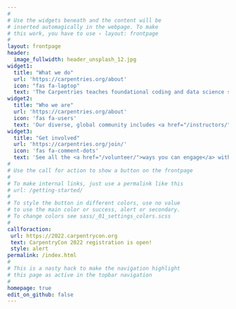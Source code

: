 ```yaml
---
#
# Use the widgets beneath and the content will be
# inserted automagically in the webpage. To make
# this work, you have to use › layout: frontpage
#
layout: frontpage
header:
  image_fullwidth: header_unsplash_12.jpg
widget1:
  title: "What we do"
  url: 'https://carpentries.org/about'
  icon: "fas fa-laptop"
  text: 'The Carpentries teaches foundational coding and data science skills to researchers worldwide. Software Carpentry, Data Carpentry, and Library Carpentry workshops are based on our lessons. Workshop hosts, Instructors, and learners must be prepared to follow our <a href="http://docs.carpentries.org/topic_folders/policies/code-of-conduct.html">Code of Conduct</a>.'
widget2:
  title: "Who we are"
  url: 'https://carpentries.org/about'
  icon: 'fas fa-users'
  text: 'Our diverse, global community includes <a href="/instructors/">Instructors</a>, helpers, <a href="/trainers/">Trainers</a>, <a href="/maintainers/">Maintainers</a>, <a href="https://carpentries.org/mentors">Mentors</a>, community champions, <a href="/members/">member organisations</a>, supporters, workshop organisers, <a href="/team/">Core Team</a>, and a whole lot <a href="/community/">more</a>.'
widget3:
  title: "Get involved"
  url: 'https://carpentries.org/join/'
  icon: 'fas fa-comment-dots'
  text: 'See all the <a href="/volunteer/">ways you can engage</a> with The Carpentries. Get information about upcoming events such as workshops, meetups, and discussions from our <a href="/community/#community-events">community calendar</a>, or from our twice-monthly <a href="/newsletter/">newsletter</a>, <em>Carpentries Clippings</em>. Follow us on <a href="https://twitter.com/thecarpentries/">Twitter</a>, <a href="https://www.facebook.com/carpentries">Facebook</a>, and <a href="https://slack-invite.carpentries.org/">Slack</a>.'
#
# Use the call for action to show a button on the frontpage
#
# To make internal links, just use a permalink like this
# url: /getting-started/
#
# To style the button in different colors, use no value
# to use the main color or success, alert or secondary.
# To change colors see sass/_01_settings_colors.scss
#
callforaction:
 url: https://2022.carpentrycon.org
 text: CarpentryCon 2022 registration is open!
 style: alert
permalink: /index.html
#
# This is a nasty hack to make the navigation highlight
# this page as active in the topbar navigation
#
homepage: true
edit_on_github: false
---
```

